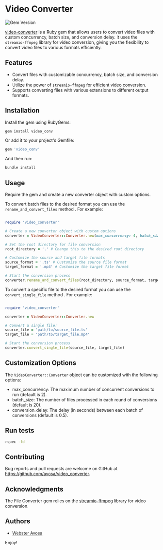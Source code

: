 # Video Converter

![Gem Version](https://img.shields.io/gem/v/video_converter)

[video-converter](https://github.com/avosa/video_converter) is a Ruby gem that allows users to convert video files with custom concurrency, batch size, and conversion delay. It uses the `streamio-ffmpeg` library for video conversion, giving you the flexibility to convert video files to various formats efficiently.

## Features

- Convert files with customizable concurrency, batch size, and conversion delay.
- Utilize the power of `streamio-ffmpeg` for efficient video conversion.
- Supports converting files with various extensions to different output formats.

## Installation

Install the gem using RubyGems:

```bash
gem install video_conv
```

Or add it to your project's Gemfile:

```bash
gem 'video_conv'
```

And then run:

```bash
bundle install
```

## Usage

Require the gem and create a new converter object with custom options.

To convert batch files to the desired format you can use the `rename_and_convert_files` method . For example:

```ruby

require 'video_converter'

# Create a new converter object with custom options
converter = VideoConverter::Converter.new(max_concurrency: 4, batch_size: 30, conversion_delay: 1)

# Set the root directory for file conversion
root_directory = '.' # Change this to the desired root directory

# Customize the source and target file formats
source_format = '.ts' # Customize the source file format
target_format = '.mp4' # Customize the target file format

# Start the conversion process
converter.rename_and_convert_files(root_directory, source_format, target_format)
```

To convert a specific file to the desired format you can use the `convert_single_file` method . For example:

```ruby

require 'video_converter'

converter = VideoConverter::Converter.new

# Convert a single file:
source_file = 'path/to/source_file.ts'
target_file = 'path/to/target_file.mp4'

# Start the conversion process
converter.convert_single_file(source_file, target_file)
```

## Customization Options
The `VideoConverter::Converter` object can be customized with the following options:

- max_concurrency: The maximum number of concurrent conversions to run (default is 2).
- batch_size: The number of files processed in each round of conversions (default is 20).
- conversion_delay: The delay (in seconds) between each batch of conversions (default is 0.5).

## Run tests

```bash
rspec -fd
```

## Contributing
Bug reports and pull requests are welcome on GitHub at https://github.com/avosa/video_converter.

## Acknowledgments
The File Converter gem relies on the [streamio-ffmpeg](https://github.com/streamio/streamio-ffmpeg) library for video conversion.

## Authors
- [Webster Avosa](https://github.com/avosa)

Enjoy!
